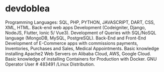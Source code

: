 # devdoblea
Programming Languages: SQL, PHP, PYTHON, JAVASCRIPT, DART, CSS, XML, HTML. 
Back-end web apps Development (Codeigniter, Django, NodeJS, Flutter, Ionic 5/ Vue3). 
Development of Queries with SQL/NoSQL language (MongoDB, MySQL, PostgreSQL). 
Back-End and Front-End Development of E-Commerce apps with commissions payments, Inventories, Purchases and Sales, Medical Appointments. 
Basic knowledge installing Apache2 Web Servers on Alibaba Cloud, AWS, Google Cloud. Basic knowledge of installing Containers for Production with Docker. 
GNU Operator User # 483491 /Linux Distribution.
 
